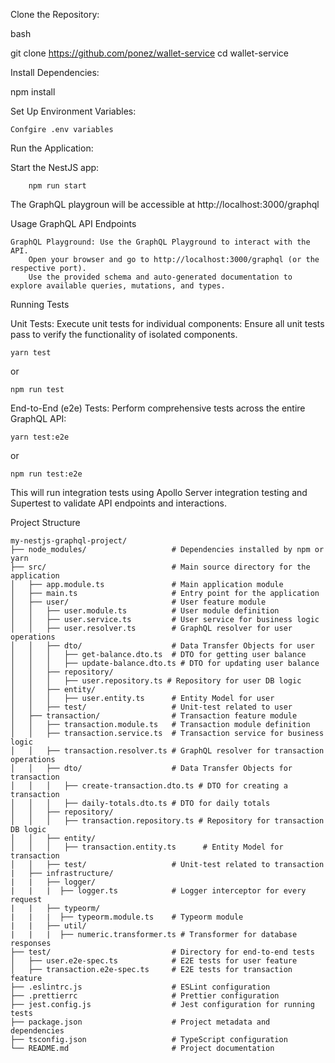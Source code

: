 Clone the Repository:

bash

git clone https://github.com/ponez/wallet-service
cd wallet-service

Install Dependencies:

npm install

Set Up Environment Variables:

    Confgire .env variables

Run the Application:

Start the NestJS app:

        npm run start
      
The GraphQL playgroun will be accessible at http://localhost:3000/graphql

Usage
GraphQL API Endpoints

    GraphQL Playground: Use the GraphQL Playground to interact with the API.
        Open your browser and go to http://localhost:3000/graphql (or the respective port).
        Use the provided schema and auto-generated documentation to explore available queries, mutations, and types.

Running Tests

Unit Tests: Execute unit tests for individual components:
Ensure all unit tests pass to verify the functionality of isolated components.


```
yarn test
```
or 
```
npm run test
```

  

End-to-End (e2e) Tests: Perform comprehensive tests across the entire GraphQL API:


```
yarn test:e2e
```
or 
```
npm run test:e2e
```

This will run integration tests using Apollo Server integration testing and Supertest to validate API endpoints and interactions.

Project Structure

```
my-nestjs-graphql-project/
├── node_modules/                   # Dependencies installed by npm or yarn
├── src/                            # Main source directory for the application
│   ├── app.module.ts               # Main application module
│   ├── main.ts                     # Entry point for the application
│   ├── user/                       # User feature module
│   │   ├── user.module.ts          # User module definition
│   │   ├── user.service.ts         # User service for business logic
│   │   ├── user.resolver.ts        # GraphQL resolver for user operations
│   │   ├── dto/                    # Data Transfer Objects for user
│   │   │   ├── get-balance.dto.ts  # DTO for getting user balance
│   │   │   ├── update-balance.dto.ts # DTO for updating user balance
│   │   ├── repository/             
│   │   │   ├── user.repository.ts # Repository for user DB logic
│   │   ├── entity/             
│   │   │   ├── user.entity.ts      # Entity Model for user
│   │   ├── test/                   # Unit-test related to user
│   ├── transaction/                # Transaction feature module
│   │   ├── transaction.module.ts   # Transaction module definition
│   │   ├── transaction.service.ts  # Transaction service for business logic
│   │   ├── transaction.resolver.ts # GraphQL resolver for transaction operations
│   │   ├── dto/                    # Data Transfer Objects for transaction
│   │   │   ├── create-transaction.dto.ts # DTO for creating a transaction
│   │   │   ├── daily-totals.dto.ts # DTO for daily totals
│   │   ├── repository/             
│   │   │   ├── transaction.repository.ts # Repository for transaction DB logic
│   │   ├── entity/             
│   │   │   ├── transaction.entity.ts      # Entity Model for transaction
│   │   ├── test/                   # Unit-test related to transaction
|   ├── infrastructure/
|   |   ├── logger/
|   |   |  ├── logger.ts            # Logger interceptor for every request
|   |   ├── typeorm/
|   |   |  ├── typeorm.module.ts    # Typeorm module
|   |   ├── util/
|   |   |  ├── numeric.transformer.ts # Transformer for database responses 
├── test/                           # Directory for end-to-end tests
│   ├── user.e2e-spec.ts            # E2E tests for user feature
│   ├── transaction.e2e-spec.ts     # E2E tests for transaction feature
├── .eslintrc.js                    # ESLint configuration
├── .prettierrc                     # Prettier configuration
├── jest.config.js                  # Jest configuration for running tests
├── package.json                    # Project metadata and dependencies
├── tsconfig.json                   # TypeScript configuration
└── README.md                       # Project documentation
```

